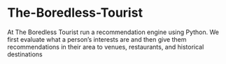 # The-Boredless-Tourist
At The Boredless Tourist run a recommendation engine using Python. We first evaluate what a person’s interests are and then give them recommendations in their area to venues, restaurants, and historical destinations
